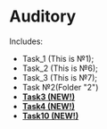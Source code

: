 # Auditory
Includes:
- Task_1 (This is №1);
- Task_2 (This is №6);
- Task_3 (This is №7);
- Task №2(Folder "2")
- <b><u>Task3 (NEW!)</u></b>
- <b><u>Task4 (NEW!)</u></b>
- <b><u>Task10 (NEW!)</u></b>
